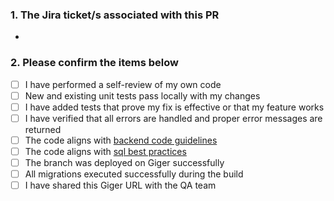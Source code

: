 ### 1. The Jira ticket/s associated with this PR

*

### 2. Please confirm the items below

- [ ] I have performed a self-review of my own code
- [ ] New and existing unit tests pass locally with my changes
- [ ] I have added tests that prove my fix is effective or that my feature works
- [ ] I have verified that all errors are handled and  proper error messages are returned 
- [ ] The code aligns with  [backend code guidelines](https://letsdeel.github.io/backend-standard/)
- [ ] The code aligns with [sql best practices](https://www.notion.so/deel/SQL-Best-Practices-62fe8f21e66e48d791e9c2f2e24c7a51)
- [ ] The branch was deployed on Giger successfully 
- [ ] All migrations executed successfully during the build
- [ ] I have shared this Giger URL with the QA team
